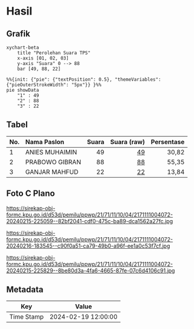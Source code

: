 # Hasil

## Grafik

```mermaid
xychart-beta
    title "Perolehan Suara TPS"
    x-axis [01, 02, 03]
    y-axis "Suara" 0 --> 88
    bar [49, 88, 22]
```

```mermaid
%%{init: {"pie": {"textPosition": 0.5}, "themeVariables": {"pieOuterStrokeWidth": "5px"}} }%%
pie showData
    "1" : 49
    "2" : 88
    "3" : 22
```

## Tabel

| No. | Nama Paslon    | Suara | Suara (raw) | Persentase |
|:--- |:-------------- | -----:| -----------:| ----------:|
| 1   | ANIES MUHAIMIN | 49    | [49][p-1]   | 30,82      |
| 2   | PRABOWO GIBRAN | 88    | [88][p-2]   | 55,35      |
| 3   | GANJAR MAHFUD  | 22    | [22][p-3]   | 13,84      |


[p-1]: https://github.com/gigit-pemilu/pemilu-2024-21-kepulauan-riau/blob/main/pilpres/hitung-suara/sub/21-kepulauan-riau/sub/71-kota-batam/sub/11-sagulung/sub/1004-sagulung-kota/sub/072-tps/sub/paslon-1.txt
[p-2]: https://github.com/gigit-pemilu/pemilu-2024-21-kepulauan-riau/blob/main/pilpres/hitung-suara/sub/21-kepulauan-riau/sub/71-kota-batam/sub/11-sagulung/sub/1004-sagulung-kota/sub/072-tps/sub/paslon-2.txt
[p-3]: https://github.com/gigit-pemilu/pemilu-2024-21-kepulauan-riau/blob/main/pilpres/hitung-suara/sub/21-kepulauan-riau/sub/71-kota-batam/sub/11-sagulung/sub/1004-sagulung-kota/sub/072-tps/sub/paslon-3.txt

## Foto C Plano

https://sirekap-obj-formc.kpu.go.id/d53d/pemilu/ppwp/21/71/11/10/04/2171111004072-20240215-225059--82bf2041-cdf0-475c-ba89-dca1562a27fc.jpg

https://sirekap-obj-formc.kpu.go.id/d53d/pemilu/ppwp/21/71/11/10/04/2171111004072-20240216-183545--c90f0a51-ca79-49b0-a96f-ee1a0c53f7cf.jpg

https://sirekap-obj-formc.kpu.go.id/d53d/pemilu/ppwp/21/71/11/10/04/2171111004072-20240215-225829--8be80d3a-4fa6-4665-87fe-07c6d4106c91.jpg


## Metadata

| Key        | Value               |
| ---------- | ------------------- |
| Time Stamp | 2024-02-19 12:00:00 |



